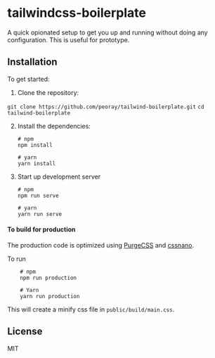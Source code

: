 # tailwindcss-boilerplate

A quick opionated setup to get you up and running without doing any configuration. This is useful for prototype.

## Installation

To get started:

1. Clone the repository:

`git clone https://github.com/peoray/tailwind-boilerplate.git`
`cd tailwind-boilerplate`

2. Install the dependencies:
    ```
    # npm
    npm install

    # yarn
    yarn install
    ```

3. Start up development server
    ```
    # npm
    npm run serve

    # yarn
    yarn run serve
    ```

#### To build for production

The production code is optimized using [PurgeCSS](https://purgecss.com/) and [cssnano](https://cssnano.co/). 

To run

```
    # npm
    npm run production

    # Yarn
    yarn run production
   ```
This will create a minify css file in `public/build/main.css`.

## License

MIT
